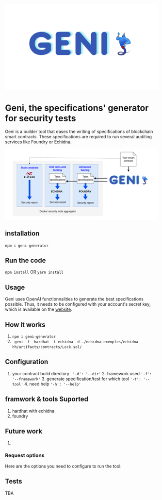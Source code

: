 ![Alt text](images/GENI_logo.png)


# Geni, the specifications' generator for security tests

Geni is a builder tool that eases the writing of specifications of blockchain smart contracts. These specifications are required to run several auditing services like Foundry or Echidna.

![Alt text](images/GENI_workflow.png)


## installation
`npm i geni-generator`
## Run the code 

`npm install` OR
`yarn install`

## Usage

Geni uses OpenAI functionnalities to generate the best specifications possible. Thus, it needs to be configured with your account's secret key, which is available on the [website](https://beta.openai.com/account/api-keys).
## How it works
1. `npm i geni-generator`
2. ` geni -f  hardhat -t echidna -d ./echidna-exemples/echidna-hh/artifacts/contracts/Lock.sol/`
## Configuration
1. your contract build directory ` '-d': '--dir'` 
   2. framework used         `'-f': '--framework'`
     3. generate specification/test for which tool       `'-t': '--tool'`
       4. need help     `'-h': '--help'` 
## framwork & tools Suported
1. hardhat with echidna 
2. foundry
## Future work
1. 

### Request options

Here are the options you need to configure to run the tool.

## Tests
TBA